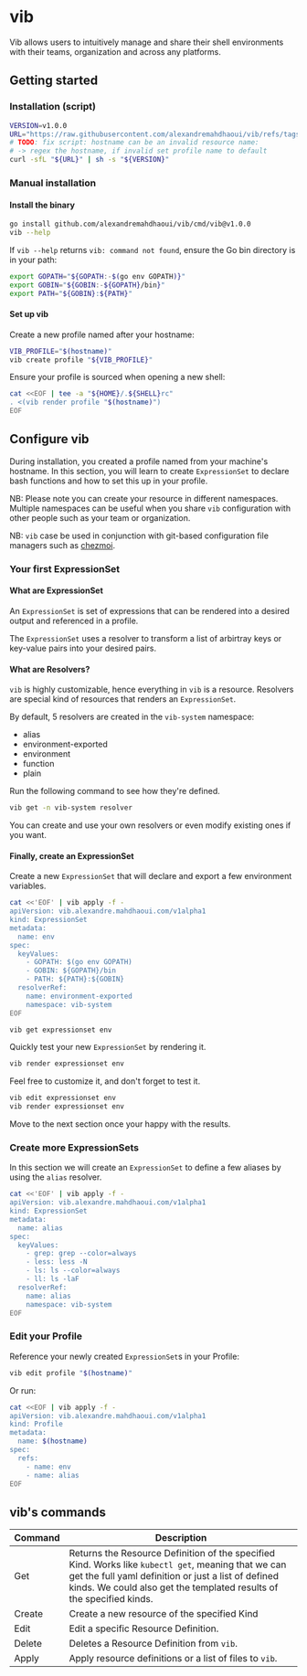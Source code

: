 # vib

Vib allows users to intuitively manage and share their shell environments
with their teams, organization and across any platforms.

## Getting started

### Installation (script)

```bash
VERSION=v1.0.0
URL="https://raw.githubusercontent.com/alexandremahdhaoui/vib/refs/tags/${VERSION}/cmd/vib-installer/vib-installer.sh"
# TODO: fix script: hostname can be an invalid resource name:
# -> regex the hostname, if invalid set profile name to default
curl -sfL "${URL}" | sh -s "${VERSION}"
```

### Manual installation

#### Install the binary

```bash
go install github.com/alexandremahdhaoui/vib/cmd/vib@v1.0.0
vib --help
```

If `vib --help` returns `vib: command not found`, ensure the Go bin directory is in your path:

```bash
export GOPATH="${GOPATH:-$(go env GOPATH)}"
export GOBIN="${GOBIN:-${GOPATH}/bin}"
export PATH="${GOBIN}:${PATH}"
```

#### Set up vib

Create a new profile named after your hostname:

```bash
VIB_PROFILE="$(hostname)"
vib create profile "${VIB_PROFILE}"
```

Ensure your profile is sourced when opening a new shell:

```bash
cat <<EOF | tee -a "${HOME}/.${SHELL}rc"
. <(vib render profile "$(hostname)")
EOF
```

## Configure vib

During installation, you created a profile named from your machine's hostname.
In this section, you will learn to create `ExpressionSet` to declare bash functions
and how to set this up in your profile.

NB: Please note you can create your resource in different namespaces.
Multiple namespaces can be useful when you share `vib` configuration with other
people such as your team or organization.

NB: `vib` case be used in conjunction with git-based configuration file managers
such as [chezmoi](https://github.com/twpayne/chezmoi).

### Your first ExpressionSet

#### What are ExpressionSet

An `ExpressionSet` is set of expressions that can be rendered into a desired output
and referenced in a profile.

The `ExpressionSet` uses a resolver to transform a list of arbirtray keys or key-value
pairs into your desired pairs.

#### What are Resolvers?

`vib` is highly customizable, hence everything in `vib` is a resource.
Resolvers are special kind of resources that renders an `ExpressionSet`.

By default, 5 resolvers are created in the `vib-system` namespace:

- alias
- environment-exported
- environment
- function
- plain

Run the following command to see how they're defined.

```bash
vib get -n vib-system resolver
```

You can create and use your own resolvers or even modify existing ones if you want.

#### Finally, create an ExpressionSet

Create a new `ExpressionSet` that will declare and export a few environment variables.

```bash
cat <<'EOF' | vib apply -f -
apiVersion: vib.alexandre.mahdhaoui.com/v1alpha1
kind: ExpressionSet
metadata:
  name: env
spec:
  keyValues:
    - GOPATH: $(go env GOPATH)
    - GOBIN: ${GOPATH}/bin
    - PATH: ${PATH}:${GOBIN}
  resolverRef:
    name: environment-exported
    namespace: vib-system
EOF

vib get expressionset env
```

Quickly test your new `ExpressionSet` by rendering it.

```bash
vib render expressionset env
```

Feel free to customize it, and don't forget to test it.

```bash
vib edit expressionset env
vib render expressionset env
```

Move to the next section once your happy with the results.

### Create more ExpressionSets

In this section we will create an `ExpressionSet` to define a few aliases by
using the `alias` resolver.

```bash
cat <<'EOF' | vib apply -f -
apiVersion: vib.alexandre.mahdhaoui.com/v1alpha1
kind: ExpressionSet
metadata:
  name: alias
spec:
  keyValues:
    - grep: grep --color=always
    - less: less -N
    - ls: ls --color=always
    - ll: ls -laF
  resolverRef:
    name: alias
    namespace: vib-system
EOF
```

### Edit your Profile

Reference your newly created `ExpressionSet`s in your Profile:

```bash
vib edit profile "$(hostname)"
```

Or run:

```bash
cat <<EOF | vib apply -f -
apiVersion: vib.alexandre.mahdhaoui.com/v1alpha1
kind: Profile
metadata:
  name: $(hostname)
spec:
  refs:
    - name: env
    - name: alias
EOF
```

## vib's commands

| Command | Description                                                                                                                                                                                                                        |
|---------|------------------------------------------------------------------------------------------------------------------------------------------------------------------------------------------------------------------------------------|
| Get     | Returns the Resource Definition of the specified Kind. Works like `kubectl get`, meaning that we can get the full yaml definition or just a list of defined kinds. We could also get the templated results of the specified kinds. |
| Create  | Create a new resource of the specified Kind                                                                                                                                                                                        |
| Edit    | Edit a specific Resource Definition.                                                                                                                                                                                               |
| Delete  | Deletes a Resource Definition from `vib`.                                                                                                                                                                                          |
| Apply   | Apply resource definitions or a list of files to `vib`.                                                                                                                                                                            |
